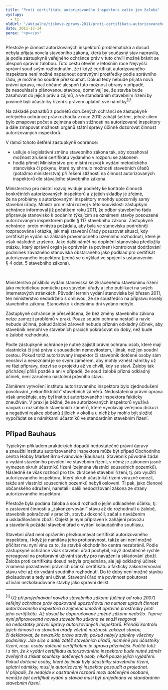 ```yaml
---
title: "Proti certifikátu autorizovaného inspektora zatím jen žaloba"
vystupy:
  - tz
oldUrl: "/aktualne/tiskove-zpravy-2011/proti-certifikatu-autorizovaneho-inspektora-zatim-jen-zaloba"
date: 2011-12-14
perex: "<p></p>"
---
```


<!-- imported from the old website -->

<p>Přestože je činnost autorizovaných inspektorů problematická a dosud nebyla přijata novela stavebního zákona, která by současný stav napravila, je podle zástupkyně veřejného ochránce práv v tuto chvíli možné bránit se alespoň správní žalobou. Tuto cestu otevřel v letošním roce Nejvyšší správní soud svým rozhodnutím, že i když certifikát autorizovaného inspektora není možné napadnout opravnými prostředky podle správního řádu, je možné ho soudně přezkoumat. Dokud tedy nebude přijata nová právní úprava, mají občané alespoň tuto možnost obrany v případě, že nesouhlasí s plánovanou stavbou, domnívají se, že stavba bude zasahovat do jejich práv a zájmů, a ve standardním stavebním řízení by povinně byli účastníky řízení s právem uplatnit své námitky<em><sup>[1]</sup></em>. </p><p>Na základě poznatků z podnětů doručených ochránci se zástupkyně veřejného ochránce práv rozhodla v roce 2010 zahájit šetření, jehož cílem bylo zmapovat počet a zejména obsah stížností na autorizované inspektory a dále zmapovat možnosti orgánů státní správy účinně dozorovat činnost autorizovaných inspektorů.</p><p>V rámci tohoto šetření zástupkyně ochránce:</p><ul><li>usiluje o legislativní změnu stavebního zákona tak, aby obsahoval možnost zrušení certifikátu vydaného v rozporu se zákonem </li><li>hodlá přimět Ministerstvo pro místní rozvoj k vydání metodického stanoviska či pokynu, které by shrnulo možnosti stavebních úřadů (potažmo ministerstva) při řešení stížností na činnost autorizovaných inspektorů dle stávajícího stavebního zákona.</li></ul><p>Ministerstvo pro místní rozvoj eviduje podněty ke kontrole činnosti konkrétních autorizovaných inspektorů a z jejich skladby je zřejmé, že na problémy s autorizovanými inspektory mnohdy upozornily samy stavební úřady. Ministr pro místní rozvoj v této souvislosti zástupkyni ochránce informoval již počátkem roku 2011, že odbor stavebního řádu připravuje stanovisko k podáním týkajícím se oznámení stavby posouzené autorizovaným inspektorem podle § 117 stavebního zákona. Zástupkyně ochránce  proto ministra požádala, aby byla ve stanovisku podrobněji rozpracována i otázka, jak mají stavební úřady posuzovat situaci, kdy certifikát je vydán na základě pravomocného územního rozhodnutí, které je však následně zrušeno. Jako další námět na doplnění stanoviska předložila otázku, který správní orgán je oprávněn (a povinen) kontrolovat dodržování podmínek závazného stanoviska obstaraného jako podklad pro certifikát autorizovaného inspektora (jedná se o výklad ve spojení s ustanovením § 4 odst. 5 stavebního zákona). </p><p> </p><p>Ministerstvo přislíbilo vydání stanoviska ke zkrácenému stavebnímu řízení jako metodickou pomůcku pro stavební úřady a jeho publikaci na svých internetových stránkách. Původní termín vydání stanoviska byl březen 2011, ten ministerstvo nedodrželo s omluvou, že se soustředilo na přípravu novely stavebního zákona. Stanovisko k dnešnímu dni vydáno nebylo. </p><p>Zástupkyně ochránce je přesvědčena, že bez změny stavebního zákona nelze zamezit problémů v praxi. Pouze soudní ochrana nestačí a navíc nebude účinná, pokud žalobě zároveň nebude přiznán odkladný účinek, aby stavebník nemohl ve stavebních pracích pokračovat do doby, než bude o žalobě rozhodnuto.</p><p>Podle zástupkyně ochránce je nutné zajistit právní ochranu osob, které mají vlastnická či jiná práva k sousedícím nemovitostem, i jinak, než jen soudní cestou. Pokud totiž autorizovaný inspektor či stavebník dotčené osoby sám neosloví a neseznámí je se svým záměrem, aby mohly vznést námitky už ve fázi přípravy, dozví se o projektu až ve chvíli, kdy se staví. Žaloby tak přicházejí příliš pozdě a ani v případě, že soud žalobě přizná odkladný účinek, není zaručeno nastolení právního stavu.</p><p>Záměrem vytvoření institutu autorizovaného inspektora bylo zjednodušení povolování „nekonfliktních“ stavebních záměrů. Nedostatečná právní úprava však umožňuje, aby byl institut autorizovaného inspektora fakticky zneužíván. V praxi je běžné, že se autorizovaných inspektorů využívá naopak u rozsáhlých stavebních záměrů, které vyvolávají veřejnou diskuzi a negativní reakce občanů žijících v okolí a u nichž by mohlo být složité vypořádat se s námitkami účastníků ve standardním stavebním řízení. </p><h2>Případ Bauhaus</h2><p>Typickým příkladem praktických dopadů nedostatečné právní úpravy a zneužití institutu autorizovaného inspektora může být případ Obchodního centra Hobby Market Brno-Ivanovice (Bauhaus). Stavebník původně žádal o vydání stavebního povolení ve stavebním řízení, v němž je zákonem jasně vymezen okruh účastníků řízení (zejména vlastníci sousedních pozemků). Následně se však rozhodl pro tzv. zkrácené stavební řízení, tj. pro využití autorizovaného inspektora, který okruh účastníků řízení výrazně omezil, takže ani vlastníci sousedních pozemků nebyli osloveni. Ti pak, jako členové občanského sdružení, namítali i další nedodržování zákona ze strany autorizovaného inspektora.</p><p>Přestože byla podána žaloba a soud rozhodl o jejím odkladném účinku, tj. o zastavení činnosti a „zakonzervování“ stavu až do rozhodnutí o žalobě, stavebník pokračoval v pracích, stavbu dokončil, začal s navážením a uskladňováním zboží. Objekt je nyní připraven k zahájení provozu a stavebník požádal stavební úřad o vydání kolaudačního souhlasu. </p>Stavební úřad není oprávněn přezkoumávat certifikát autorizovaného inspektora, i když je namítána jeho protiprávnost, takže ani není možné přičítat mu nyní vinu za to, že stavbě obchodního centra nezabránil. Podle zástupkyně ochránce však stavební úřad pochybil, když dostatečně rychle nereagoval na protiprávní užívání stavby pro navážení a skladování zboží. Žaloba proti certifikátu dosud nebyla projednána, ale její odkladný účinek znamená pozastavení právních účinků certifikátu a fakticky zakonzervování stavu věci až do vydání soudního rozhodnutí. Do té doby není možné stavbu zkolaudovat a tedy ani užívat. Stavební úřad má povinnost pokutovat užívání nezkolaudované stavby jako správní delikt. <br /><hr /><p><sup>[1]</sup> <em>Už při projednávání nového stavebního zákona (účinný od roku 2007) veřejný ochránce práv opakovaně upozorňoval na nutnost upravit činnost autorizovaného inspektora a zejména umožnit opravné prostředky proti jeho certifikátu. Až dosud ke doporučované změně zákona nedošlo. Teprve nyní připravovaná novela stavebního zákona se snaží reagovat na nedostatky právní úpravy autorizovaných inspektorů. Přenáší kontrolu jejich činnosti na stavební úřady včetně možnosti zakázat stavbu, či deklarovat, že nevzniklo právo stavět, pokud nebyly splněny všechny podmínky. Jde sice o další zátěž stavebních úřadů, nicméně pro účastníky řízení, resp. osoby dotčené certifikátem je úprava příznivější. Počítá totiž i s tím, že k vydání certifikátu autorizovaného inspektora bude nutné záměr zveřejnit a získat souhlasy dotčených osob, nikoli pouze jejich vyjádření. Pokud dotčené osoby, které by jinak byly účastníky stavebního řízení, uplatní námitky, musí je autorizovaný inspektor posoudit a projednat. V případě, že nedojde k odstranění rozporů mezi dotčenými osobami, nemůže být certifikát vydán a stavba musí být projednána ve standardním stavebním řízení.</em></p><p> </p>
